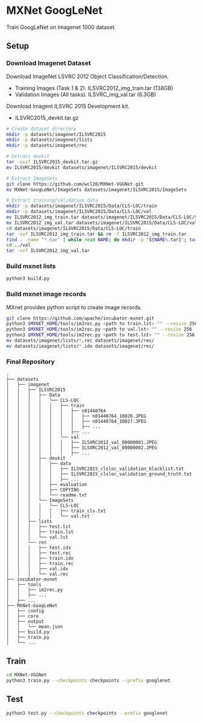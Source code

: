 # MXNet GoogLeNet

Train GoogLeNet on Imagenet 1000 dataset.

## Setup

### Download Imagenet Dataset

Download ImageNet LSVRC 2012 Object Classification/Detection.
* Training Images (Task 1 & 2). ILSVRC2012_img_train.tar (138GB)
* Validation Images (All tasks). ILSVRC_img_val.tar (6.3GB)

Download Imagent ILSVRC 2015 Development kit.
* ILSVRC2015_devkit.tar.gz

```bash
# Create dataset directory
mkdir -p datasets/imagenet/ILSVRC2015
mkdir -p datasets/imagenet/lists
mkdir -p datasets/imagenet/rec

# Extract devkit
tar -xvzf ILSVRC2015_devkit.tar.gz
mv ILSVRC2015/devkit datasets/imagenet/ILSVRC2015/devkit

# Extract ImageSets
git clone https://github.com/wcl20/MXNet-VGGNet.git
mv MXNet-GoogLeNet/ImageSets datasets/imagenet/ILSVRC2015/ImageSets

# Extract training/validation data
mkdir -p datasets/imagenet/ILSVRC2015/Data/CLS-LOC/train
mkdir -p datasets/imagenet/ILSVRC2015/Data/CLS-LOC/val
mv ILSVRC2012_img_train.tar datasets/imagenet/ILSVRC2015/Data/CLS-LOC/train
mv ILSVRC2012_img_val.tar datasets/imagenet/ILSVRC2015/Data/CLS-LOC/val
cd datasets/imagenet/ILSVRC2015/Data/CLS-LOC/train
tar -xvf ILSVRC2012_img_train.tar && rm -f ILSVRC2012_img_train.tar
find . -name "*.tar" | while read NAME; do mkdir -p "${NAME%.tar}"; tar -xvf "${NAME}" -C "${NAME%.tar}"; rm -f "${NAME}"; done
cd ../val
tar -xvf ILSVRC2012_img_val.tar
```

### Build mxnet lists
```bash
python3 build.py
```

### Build mxnet image records
MXnet provides python script to create image records.
```bash
git clone https://github.com/apache/incubator-mxnet.git
python3 $MXNET_HOME/tools/im2rec.py <path to train.lst> "" --resize 256 --encoding .jpg --quality 100
python3 $MXNET_HOME/tools/im2rec.py <path to val.lst> "" --resize 256 --encoding .jpg --quality 100
python3 $MXNET_HOME/tools/im2rec.py <path to test.lst> "" --resize 256 --encoding .jpg --quality 100
mv datasets/imagenet/lists/*.rec datasets/imagenet/rec/
mv datasets/imagenet/lists/*.idx datasets/imagenet/rec/
```

### Final Repository
    .
    ├── datasets
    │   ├── imagenet
    │   │   ├── ILSVRC2015
    │   │   │   ├── Data  
    │   │   │   │   └── CLS-LOC
    │   │   │   │   │   ├── train
    │   │   │   │   │   │   ├── n01440764
    │   │   │   │   │   │   │   ├── n01440764_10026.JPEG
    │   │   │   │   │   │   │   ├── n01440764_10027.JPEG
    │   │   │   │   │   │   │   ├── ...
    │   │   │   │   │   │   ├── ...
    │   │   │   │   │   └── val
    │   │   │   │   │   │   ├── ILSVRC2012_val_00000001.JPEG
    │   │   │   │   │   │   ├── ILSVRC2012_val_00000002.JPEG
    │   │   │   │   │   │   ├── ...
    │   │   │   ├── devkit  
    │   │   │   │   ├── data
    │   │   │   │   │   ├── ILSVRC2015_clsloc_validation_blacklist.txt
    │   │   │   │   │   ├── ILSVRC2015_clsloc_validation_ground_truth.txt
    │   │   │   │   │   ├── ...
    │   │   │   │   ├── evaluation
    │   │   │   │   ├── COPYING
    │   │   │   │   └── readme.txt
    │   │   │   └── ImageSets  
    │   │   │   │   └── CLS-LOC
    │   │   │   │   │   ├── train_cls.txt
    │   │   │   │   │   └── val.txt
    │   │   ├── lists
    │   │   │   ├── test.lst
    │   │   │   ├── train.lst
    │   │   │   └── val.lst
    │   │   └── rec
    │   │   │   ├── test.idx
    │   │   │   ├── test.rec
    │   │   │   ├── train.idx
    │   │   │   ├── train.rec
    │   │   │   ├── val.idx
    │   │   │   └── val.rec
    ├── incubator-mxnet
    │   ├── tools
    │   │   ├── im2rec.py
    │   │   ├── ...
    │   ├── ...
    ├── MXNet-GoogLeNet          
    │   ├── config          
    │   ├── core  
    │   ├── output
    │   │   └── mean.json
    │   ├── build.py
    │   ├── train.py
    │   └── ...

## Train
```bash
cd MXNet-VGGNet
python3 train.py --checkpoints checkpoints --prefix googlenet
```

## Test
```bash
python3 test.py --checkpoints checkpoints --prefix googlenet
```
